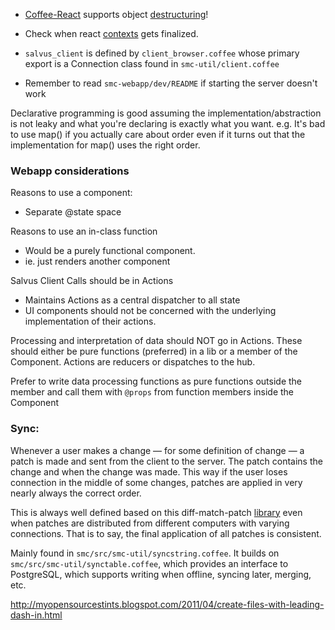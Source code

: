- [Coffee-React](https://github.com/jsdf/coffee-react) supports object [destructuring](https://github.com/jsdf/coffee-react#spread-attributes)!

- Check when react [contexts](https://facebook.github.io/react/docs/context.html) gets finalized.

- `salvus_client` is defined by `client_browser.coffee` whose primary export is a Connection class found in `smc-util/client.coffee`

- Remember to read `smc-webapp/dev/README` if starting the server doesn't work

Declarative programming is good assuming the implementation/abstraction is not leaky and what you're declaring is exactly what you want. e.g. It's bad to use map() if you actually care about order even if it turns out that the implementation for map() uses the right order.

### Webapp considerations
Reasons to use a component:
- Separate @state space

Reasons to use an in-class function
- Would be a purely functional component.
 - ie. just renders another component

Salvus Client Calls should be in Actions
- Maintains Actions as a central dispatcher to all state
- UI components should not be concerned with the underlying implementation of their actions.

Processing and interpretation of data should NOT go in Actions. These should either be pure functions (preferred) in a lib or a member of the Component. Actions are reducers or dispatches to the hub.

Prefer to write data processing functions as pure functions outside the member and call them with `@props` from function members inside the Component

### Sync:
Whenever a user makes a change — for some definition of change — a patch is made and sent from the client to the server. The patch contains the change and when the change was made. This way if the user loses connection in the middle of some changes, patches are applied in very nearly always the correct order.

This is always well defined based on this diff-match-patch [library](https://code.google.com/p/google-diff-match-patch/) even when patches are distributed from different computers with varying connections. That is to say, the final application of all patches is consistent.

Mainly found in `smc/src/smc-util/syncstring.coffee`. It builds on `smc/src/smc-util/synctable.coffee`, which provides an interface to PostgreSQL, which supports writing when offline, syncing later, merging, etc.

http://myopensourcestints.blogspot.com/2011/04/create-files-with-leading-dash-in.html
